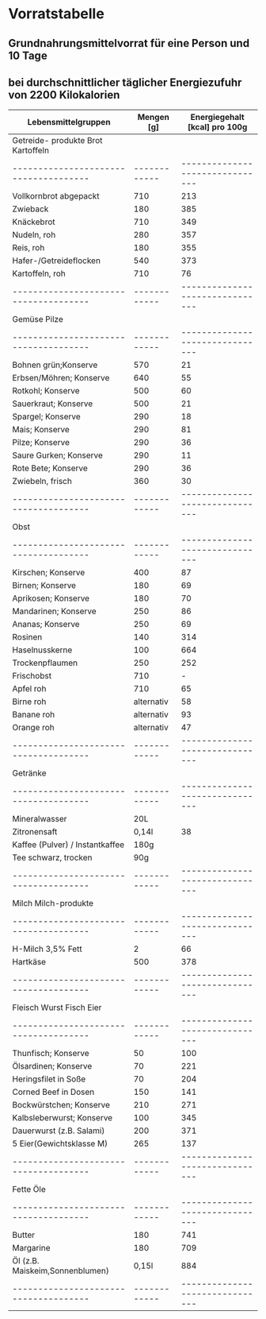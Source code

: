# Vorratstabelle

## Grundnahrungsmittelvorrat für eine Person und 10 Tage

## bei durchschnittlicher täglicher Energiezufuhr von 2200 Kilokalorien

| Lebensmittelgruppen                   | Mengen [g]   | Energiegehalt [kcal] pro 100g   |
| ------------------------------------- | ------------ | ------------------------------- |
| Getreide- produkte Brot Kartoffeln    |              |                                 |
| ------------------------------------- | ------------ | ------------------------------- |
| Vollkornbrot abgepackt                | 710          | 213                             |
| Zwieback                              | 180          | 385                             |
| Knäckebrot                            | 710          | 349                             |
| Nudeln, roh                           | 280          | 357                             |
| Reis, roh                             | 180          | 355                             |
| Hafer-/Getreideflocken                | 540          | 373                             |
| Kartoffeln, roh                       | 710          | 76                              |
| ------------------------------------- | ------------ | ------------------------------- |
| Gemüse Pilze                          |              |                                 |
| ------------------------------------- | ------------ | ------------------------------- |
| Bohnen grün;Konserve                  | 570          | 21                              |
| Erbsen/Möhren; Konserve               | 640          | 55                              |
| Rotkohl; Konserve                     | 500          | 60                              |
| Sauerkraut; Konserve                  | 500          | 21                              |
| Spargel; Konserve                     | 290          | 18                              |
| Mais; Konserve                        | 290          | 81                              |
| Pilze; Konserve                       | 290          | 36                              |
| Saure Gurken; Konserve                | 290          | 11                              |
| Rote Bete; Konserve                   | 290          | 36                              |
| Zwiebeln, frisch                      | 360          | 30                              |
| ------------------------------------- | ------------ | ------------------------------- |
| Obst                                  |              |                                 |
| ------------------------------------- | ------------ | ------------------------------- |
| Kirschen; Konserve                    | 400          | 87                              |
| Birnen; Konserve                      | 180          | 69                              |
| Aprikosen; Konserve                   | 180          | 70                              |
| Mandarinen; Konserve                  | 250          | 86                              |
| Ananas; Konserve                      | 250          | 69                              |
| Rosinen                               | 140          | 314                             |
| Haselnusskerne                        | 100          | 664                             |
| Trockenpflaumen                       | 250          | 252                             |
| Frischobst                            | 710          | -                               |
| Apfel roh                             | 710          | 65                              |
| Birne roh                             | alternativ   | 58                              |
| Banane roh                            | alternativ   | 93                              |
| Orange roh                            | alternativ   | 47                              |
| ------------------------------------- | ------------ | ------------------------------- |
| Getränke                              |              |                                 |
| ------------------------------------- | ------------ | ------------------------------- |
| Mineralwasser                         | 20L          |                                 |
| Zitronensaft                          | 0,14l        | 38                              |
| Kaffee (Pulver) / Instantkaffee       | 180g         |                                 |
| Tee schwarz, trocken                  | 90g          |                                 |
| ------------------------------------- | ------------ | ------------------------------- |
| Milch Milch-produkte                  |              |                                 |
| ------------------------------------- | ------------ | ------------------------------- |
| H-Milch 3,5% Fett                     | 2            | 66                              |
| Hartkäse                              | 500          | 378                             |
| ------------------------------------- | ------------ | ------------------------------- |
| Fleisch Wurst Fisch Eier              |              |                                 |
| ------------------------------------- | ------------ | ------------------------------- |
| Thunfisch; Konserve                   | 50           | 100                             |
| Ölsardinen; Konserve                  | 70           | 221                             |
| Heringsfilet in Soße                  | 70           | 204                             |
| Corned Beef in Dosen                  | 150          | 141                             |
| Bockwürstchen; Konserve               | 210          | 271                             |
| Kalbsleberwurst; Konserve             | 100          | 345                             |
| Dauerwurst (z.B. Salami)              | 200          | 371                             |
| 5 Eier(Gewichtsklasse M)              | 265          | 137                             |
| ------------------------------------- | ------------ | ------------------------------- |
| Fette Öle                             |              |                                 |
| ------------------------------------- | ------------ | ------------------------------- |
| Butter                                | 180          | 741                             |
| Margarine                             | 180          | 709                             |
| Öl (z.B. Maiskeim,Sonnenblumen)       | 0,15l        | 884                             |
| ------------------------------------- | ------------ | ------------------------------- |
